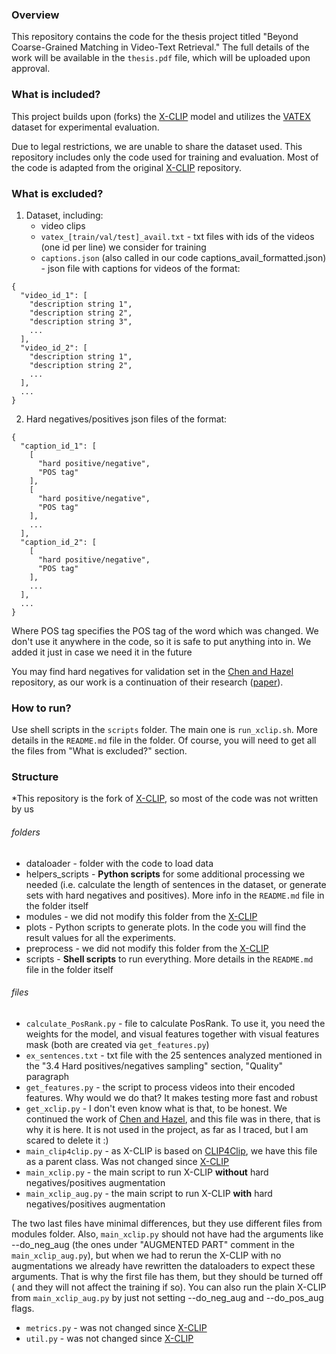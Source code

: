 ### Overview



This repository contains the code for the thesis project titled "Beyond Coarse-Grained Matching in Video-Text Retrieval."
The full details of the work will be available in the `thesis.pdf` file, which will be uploaded upon approval.

### What is included?

This project builds upon (forks) the [X-CLIP](https://github.com/xuguohai/X-CLIP) model and utilizes the [VATEX](https://eric-xw.github.io/vatex-website/about.html) dataset for experimental evaluation.

Due to legal restrictions, we are unable to share the dataset used. This repository includes only the code used for training and evaluation.
Most of the code is adapted from the original [X-CLIP](https://github.com/xuguohai/X-CLIP) repository.

### What is excluded?

1. Dataset, including:
    - video clips 
    - `vatex_[train/val/test]_avail.txt` - txt files with ids of the videos (one id per line) we 
   consider for training
    - `captions.json` (also called in our code captions_avail_formatted.json) - json file with captions for videos of
   the format:

```
{
  "video_id_1": [
    "description string 1",
    "description string 2",
    "description string 3",
    ...
  ],
  "video_id_2": [
    "description string 1",
    "description string 2",
    ...
  ],
  ...
}
```

2. Hard negatives/positives json files of the format:

```
{
  "caption_id_1": [
    [
      "hard positive/negative",
      "POS tag"
    ],
    [
      "hard positive/negative",
      "POS tag"
    ],
    ...
  ],
  "caption_id_2": [
    [
      "hard positive/negative",
      "POS tag"
    ],
    ...
  ],
  ...
}
```

Where POS tag specifies the POS tag of the word which was changed. We don't use it anywhere in the code, so it is safe
to put anything into in. We added it just in case we need it in the future

You may find hard negatives for validation set in the [Chen and Hazel](https://github.com/JewelChen2019/Fine-grained-negatives/tree/main/X-CLIP_fine_grained_vp) repository, as our work is a continuation of
their research ([paper](https://arxiv.org/abs/2410.12407)).

### How to run?

Use shell scripts in the `scripts` folder. The main one is `run_xclip.sh`. More details in the `README.md` file in the
folder. Of course, you will need to get all the files from "What is excluded?" section.

### Structure

*This repository is the fork of [X-CLIP](https://github.com/xuguohai/X-CLIP), so most of the code was not written by us

###### folders
- dataloader - folder with the code to load data
- helpers_scripts - **Python scripts** for some additional processing we needed (i.e. calculate the length of sentences in
the dataset, or generate sets with hard negatives and positives). More info in the `README.md` file in the  folder itself
- modules - we did not modify this folder from the [X-CLIP](https://github.com/xuguohai/X-CLIP)
- plots - Python scripts to generate plots. In the code you will find the result values for all the experiments.
- preprocess -  we did not modify this folder from the [X-CLIP](https://github.com/xuguohai/X-CLIP)
- scripts - **Shell scripts** to run everything. More details in the `README.md` file in the  folder itself
###### files
- `calculate_PosRank.py` - file to calculate PosRank. To use it, you need the weights for the model, and visual features
together with visual features mask (both are created via `get_features.py`)
- `ex_sentences.txt` - txt file with the 25 sentences analyzed mentioned in the "3.4 Hard positives/negatives sampling" section, "Quality" paragraph
- `get_features.py` - the script to process videos into their encoded features. Why would we do that? It makes testing
more fast and robust
- `get_xclip.py` - I don't even know what is that, to be honest. We continued the work of
[Chen and Hazel](https://github.com/JewelChen2019/Fine-grained-negatives/tree/main/X-CLIP_fine_grained_vp), and this
file was in there, that is why it is here. It is not used in the project, as far as I traced, but I am scared to delete
it :)
- `main_clip4clip.py` - as X-CLIP is based on [CLIP4Clip](https://github.com/ArrowLuo/CLIP4Clip), we have this file as
a parent class. Was not changed since [X-CLIP](https://github.com/xuguohai/X-CLIP)
- `main_xclip.py` - the main script to run X-CLIP **without** hard negatives/positives augmentation
- `main_xclip_aug.py` - the main script to run X-CLIP **with** hard negatives/positives augmentation

The two last files have minimal differences, but they use different files from modules folder. Also, `main_xclip.py` should
not have had the arguments like --do_neg_aug (the ones under "AUGMENTED PART" comment in the `main_xclip_aug.py`), but 
when we had to rerun the X-CLIP with no augmentations we already have rewritten the dataloaders to expect these
arguments. That is why the first file has them, but they should be turned off ( and they will not affect the training
if so). You can also run the plain X-CLIP from `main_xclip_aug.py` by just not setting --do_neg_aug and --do_pos_aug flags.

- `metrics.py` - was not changed since [X-CLIP](https://github.com/xuguohai/X-CLIP)
- `util.py` - was not changed since [X-CLIP](https://github.com/xuguohai/X-CLIP)




